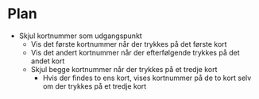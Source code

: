 # Plan

- Skjul kortnummer som udgangspunkt
  - Vis det første kortnummer når der trykkes på det første kort
  - Vis det andert kortnummer når der efterfølgende trykkes på det andet kort
  - Skjul begge kortnummer når der trykkes på et tredje kort
    - Hvis der findes to ens kort, vises kortnummer på de to kort selv om der trykkes på et tredje kort

